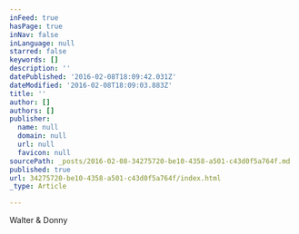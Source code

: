 ```yaml
---
inFeed: true
hasPage: true
inNav: false
inLanguage: null
starred: false
keywords: []
description: ''
datePublished: '2016-02-08T18:09:42.031Z'
dateModified: '2016-02-08T18:09:03.883Z'
title: ''
author: []
authors: []
publisher:
  name: null
  domain: null
  url: null
  favicon: null
sourcePath: _posts/2016-02-08-34275720-be10-4358-a501-c43d0f5a764f.md
published: true
url: 34275720-be10-4358-a501-c43d0f5a764f/index.html
_type: Article

---
```

Walter & Donny